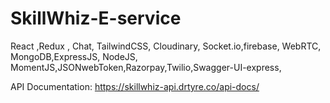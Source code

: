 # SkillWhiz-E-service
React ,Redux , Chat, TailwindCSS, Cloudinary, Socket.io,firebase, WebRTC, MongoDB,ExpressJS, NodeJS, MomentJS,JSONwebToken,Razorpay,Twilio,Swagger-UI-express,

API Documentation: https://skillwhiz-api.drtyre.co/api-docs/